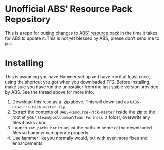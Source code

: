 # Unofficial ABS' Resource Pack Repository
This is a repo for putting changes to [ABS' resource pack](http://tf2maps.net/thread/4674) in the time it takes for ABS to update it. This is not yet blessed by ABS, please don't send me to jail.

# Installing
This is assuming you have Hammer set up and have run it at least once, using the shortcut you got when you downloaded TF2.
Before installing, make sure you have run the uninstaller from the last stable version provided by ABS. See the thread above for more info.

1. Download this repo as a .zip above. This will download as `UABS-Resource-Pack-master.zip`.
2. Extract the contents of `UABS-Resource-Pack-master` inside the zip to the root of your `SteamApps\common\Team Fortress 2` folder, overwrite any files it asks about.
3. Launch `set_paths.bat` to adjust the paths in some of the downloaded files so hammer can operate properly.
4. Use hammer like you normally would, but with even more fixes and enhancements.
